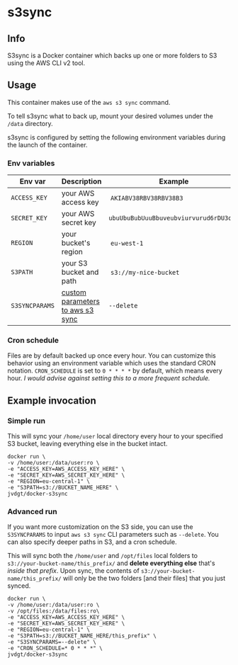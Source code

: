 # s3sync
## Info
S3sync is a Docker container which backs up one or more folders to S3 using the AWS CLI v2 tool. 

## Usage

This container makes use of the `aws s3 sync` command. 

To tell s3sync what to back up,  mount your desired volumes under the `/data` directory.

s3sync is configured by setting the following environment variables during the launch of the container.

### Env variables
Env var | Description | Example
--- | --- | ---
`ACCESS_KEY` | your AWS access key | `AKIABV38RBV38RBV38B3`
`SECRET_KEY` | your AWS secret key | `ubuUbuBubUuuBbuveubviurvurud6rDU3qpU`
`REGION` | your bucket's region | `eu-west-1`
`S3PATH` | your S3 bucket and path | `s3://my-nice-bucket`
`S3SYNCPARAMS` | [custom parameters to aws s3 sync](http://docs.aws.amazon.com/cli/latest/reference/s3/sync.html) | `--delete`

### Cron schedule
Files are by default backed up once every hour. You can customize this behavior
using an environment variable which uses the standard CRON notation.
`CRON_SCHEDULE` is set to `0 * * * *` by default, which means every hour. *I would advise against setting this to a more frequent schedule.*

## Example invocation

### Simple run
This will sync your `/home/user` local directory every hour to your specified S3 bucket, leaving everything else in the bucket intact.

```
docker run \
-v /home/user:/data/user:ro \
-e "ACCESS_KEY=AWS_ACCESS_KEY_HERE" \
-e "SECRET_KEY=AWS_SECRET_KEY_HERE" \
-e "REGION=eu-central-1" \
-e "S3PATH=s3://BUCKET_NAME_HERE" \
jvdgt/docker-s3sync
```

### Advanced run
If you want more customization on the S3 side, you can use the `S3SYNCPARAMS` to input `aws s3 sync` CLI parameters such as `--delete`. You can also specify deeper paths in S3, and a cron schedule.

This will sync both the `/home/user` and `/opt/files` local folders to `s3://your-bucket-name/this_prefix/` and **delete everything else** that's *inside that prefix*. Upon sync, the contents of `s3://your-bucket-name/this_prefix/` will only be the two folders [and their files] that you just synced.

```
docker run \
-v /home/user:/data/user:ro \
-v /opt/files:/data/files:ro\
-e "ACCESS_KEY=AWS_ACCESS_KEY_HERE" \
-e "SECRET_KEY=AWS_SECRET_KEY_HERE" \
-e "REGION=eu-central-1" \
-e "S3PATH=s3://BUCKET_NAME_HERE/this_prefix" \
-e "S3SYNCPARAMS=--delete" \
-e "CRON_SCHEDULE=* 0 * * *" \
jvdgt/docker-s3sync
```

<!-- ## Unraid
s3sync is available on the Unraid Community Applications. See the [Support Thread](https://forums.unraid.net/topic/106320-support-what-name-s3sync/?tab=comments#comment-979903) for more information, or search for `s3sync` in CA. -->